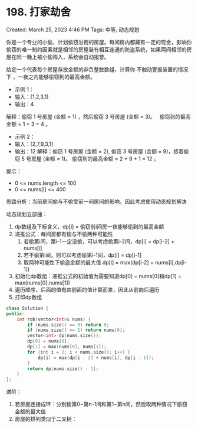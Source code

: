 # 198. 打家劫舍

Created: March 25, 2023 4:46 PM
Tags: 中等, 动态规划

你是一个专业的小偷，计划偷窃沿街的房屋。每间房内都藏有一定的现金，影响你偷窃的唯一制约因素就是相邻的房屋装有相互连通的防盗系统，如果两间相邻的房屋在同一晚上被小偷闯入，系统会自动报警。

给定一个代表每个房屋存放金额的非负整数数组，计算你 不触动警报装置的情况下 ，一夜之内能够偷窃到的最高金额。

- 示例 1：
- 输入：[1,2,3,1]
- 输出：4

解释：偷窃 1 号房屋 (金额 = 1) ，然后偷窃 3 号房屋 (金额 = 3)。   偷窃到的最高金额 = 1 + 3 = 4 。

- 示例 2：
- 输入：[2,7,9,3,1]
- 输出：12 解释：偷窃 1 号房屋 (金额 = 2), 偷窃 3 号房屋 (金额 = 9)，接着偷窃 5 号房屋 (金额 = 1)。 偷窃到的最高金额 = 2 + 9 + 1 = 12 。

提示：

- 0 <= nums.length <= 100
- 0 <= nums[i] <= 400

 

思路分析：当前房间偷与不偷受前一间房间的影响，因此考虑使用动态规划解决

动态规划五部曲：

1. dp数组及下标含义，dp[i] = 偷窃前i间房一夜能够偷到的最高金额
2. 递推公式：每间房都有偷与不偷两种可能性
    1. 若偷第i间，第i-1一定没偷，可以考虑偷第i-2间，dp[i] = dp[i-2] + nums[i]
    2. 若不偷第i间，则可以考虑偷第i-1间，dp[i] = dp[i-1]
    3. 取两种可能性下偷盗金额的最大值 dp[i] = max(dp[i-2] + nums[i],dp[i-1])
3. 初始化dp数组：递推公式的初始值为需要知道dp[0] = nums[0]和dp[1] = max(nums[0],nums[1])
4. 遍历顺序，后面的值有由前面的值计算而来，因此从前向后遍历
5. 打印dp数组

```cpp
class Solution {
public:
    int rob(vector<int>& nums) {
        if (nums.size() == 0) return 0;
        if (nums.size() == 1) return nums[0];
        vector<int> dp(nums.size());
        dp[0] = nums[0];
        dp[1] = max(nums[0], nums[1]);
        for (int i = 2; i < nums.size(); i++) {
            dp[i] = max(dp[i - 2] + nums[i], dp[i - 1]);
        }
        return dp[nums.size() - 1];
    }
};
```

进阶：

1. 若房屋连接成环：分别偷第0~第n-1间和第1~第n间，然后取两种情况下偷窃金额的最大值
2. 房屋的排列类似于二叉树：